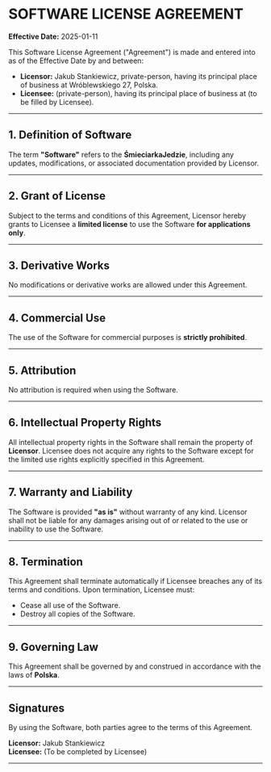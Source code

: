 
# SOFTWARE LICENSE AGREEMENT

**Effective Date:** 2025-01-11  

This Software License Agreement ("Agreement") is made and entered into as of the Effective Date by and between:  

- **Licensor:** Jakub Stankiewicz, private-person, having its principal place of business at Wróblewskiego 27, Polska.  
- **Licensee:** (private-person), having its principal place of business at (to be filled by Licensee).  

---

## 1. Definition of Software
The term **"Software"** refers to the **ŚmieciarkaJedzie**, including any updates, modifications, or associated documentation provided by Licensor.

---

## 2. Grant of License
Subject to the terms and conditions of this Agreement, Licensor hereby grants to Licensee a **limited license** to use the Software **for applications only**.

---

## 3. Derivative Works
No modifications or derivative works are allowed under this Agreement.

---

## 4. Commercial Use
The use of the Software for commercial purposes is **strictly prohibited**.

---

## 5. Attribution
No attribution is required when using the Software.

---

## 6. Intellectual Property Rights
All intellectual property rights in the Software shall remain the property of **Licensor**. Licensee does not acquire any rights to the Software except for the limited use rights explicitly specified in this Agreement.

---

## 7. Warranty and Liability
The Software is provided **"as is"** without warranty of any kind. Licensor shall not be liable for any damages arising out of or related to the use or inability to use the Software.

---

## 8. Termination
This Agreement shall terminate automatically if Licensee breaches any of its terms and conditions. Upon termination, Licensee must:  
- Cease all use of the Software.  
- Destroy all copies of the Software.

---

## 9. Governing Law
This Agreement shall be governed by and construed in accordance with the laws of **Polska**.

---

## Signatures
By using the Software, both parties agree to the terms of this Agreement.  

**Licensor:** Jakub Stankiewicz  
**Licensee:** (To be completed by Licensee)

---
